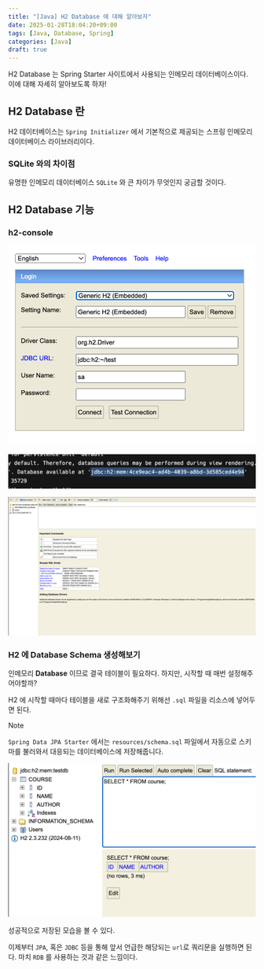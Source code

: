 ```yaml
---
title: "[Java] H2 Database 에 대해 알아보자"
date: 2025-01-28T18:04:20+09:00
tags: [Java, Database, Spring]
categories: [Java]
draft: true
---
```

<!-- truncate -->

H2 Database 는 Spring Starter 사이트에서 사용되는 인메모리 데이터베이스이다. 이에 대해 자세히 알아보도록 하자!

## H2 Database 란

H2 데이터베이스는 `Spring Initializer` 에서 기본적으로 제공되는 스프링 인메모리 데이터베이스 라이브러리이다.



### SQLite 와의 차이점

유명한 인메모리 데이터베이스 `SQLite` 와 큰 차이가 무엇인지 궁금할 것이다.

## H2 Database 기능

### h2-console

![](/assets/img/Pasted%20image%2020250128230234.png)

![](/assets/img/Pasted%20image%2020250128230748.png)

![](/assets/img/Pasted%20image%2020250128230800.png)

### H2 에 Database Schema 생성해보기

인메모리 **Database** 이므로 결국 테이블이 필요하다. 하지만, 시작할 때 매번 설정해주어야할까?

H2 에 시작할 때마다 테이블을 새로 구조화해주기 위해선 `.sql` 파일을 리소스에 넣어두면 된다.


> [!note]
> 
> `Spring Data JPA Starter` 에서는 `resources/schema.sql` 파일에서 자동으로 스키마를 불러와서 대응되는 데이터베이스에 저장해줍니다.



![](/assets/img/Pasted%20image%2020250128231616.png)

성공적으로 저장된 모습을 볼 수 있다.

이제부터 `JPA`, 혹은 `JDBC` 등을 통해 앞서 언급한 해당되는 `url`로 쿼리문을 실행하면 된다. 마치 `RDB` 를 사용하는 것과 같은 느낌이다.
